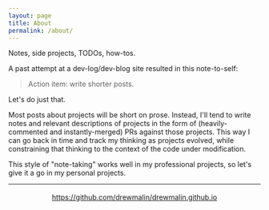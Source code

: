 ```yaml
---
layout: page
title: About
permalink: /about/
---
```


Notes, side projects, TODOs, how-tos.

A past attempt at a dev-log/dev-blog site resulted in this note-to-self:
> Action item: write shorter posts.

Let's do just that.

Most posts about projects will be short on prose. Instead, I'll tend to write notes and relevant descriptions of projects in the form of (heavily-commented and instantly-merged) PRs against those projects. This way I can go back in time and track my thinking as projects evolved, while constraining that thinking to the context of the code under modification.

This style of "note-taking" works well in my professional projects, so let's give it a go in my personal projects.

---

<p style="padding:3px;text-align:center;">
  <a href="https://github.com/drewmalin/drewmalin.github.io">https://github.com/drewmalin/drewmalin.github.io</a>
</p>